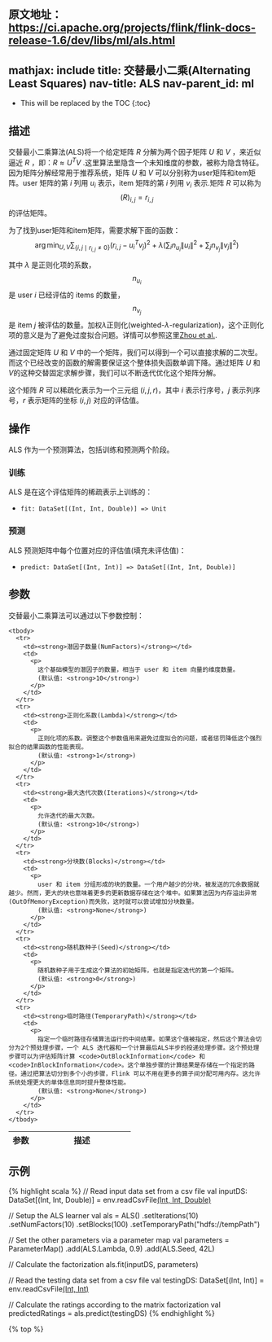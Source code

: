 原文地址：https://ci.apache.org/projects/flink/flink-docs-release-1.6/dev/libs/ml/als.html
---
mathjax: include
title: 交替最小二乘(Alternating Least Squares)
nav-title: ALS
nav-parent_id: ml
---
<!--Â
Licensed to the Apache Software Foundation (ASF) under one
or more contributor license agreements.  See the NOTICE file
distributed with this work for additional information
regarding copyright ownership.  The ASF licenses this file
to you under the Apache License, Version 2.0 (the
"License"); you may not use this file except in compliance
with the License.  You may obtain a copy of the License at

  http://www.apache.org/licenses/LICENSE-2.0

Unless required by applicable law or agreed to in writing,
software distributed under the License is distributed on an
"AS IS" BASIS, WITHOUT WARRANTIES OR CONDITIONS OF ANY
KIND, either express or implied.  See the License for the
specific language governing permissions and limitations
under the License.
-->

* This will be replaced by the TOC
{:toc}

## 描述

交替最小二乘算法(ALS)将一个给定矩阵 $R$ 分解为两个因子矩阵 $U$ 和 $V$ ，来近似逼近 $R$ ，即：$R \approx U^TV$ .这里算法里隐含一个未知维度的参数，被称为隐含特征。因为矩阵分解经常用于推荐系统，矩阵 $U$ 和 $V$ 可以分别称为user矩阵和item矩阵。user 矩阵的第 $i$ 列用 $u_i$ 表示，item 矩阵的第 $i$ 列用 $v_i$ 表示.矩阵 $R$ 可以称为 $$(R)_{i,j} = r_{i,j}$$ 的评估矩阵。

为了找到user矩阵和item矩阵，需要求解下面的函数：
$$\arg\min_{U,V} \sum_{\{i,j\mid r_{i,j} \not= 0\}} \left(r_{i,j} - u_{i}^Tv_{j}\right)^2 +
\lambda \left(\sum_{i} n_{u_i} \left\lVert u_i \right\rVert^2 + \sum_{j} n_{v_j} \left\lVert v_j \right\rVert^2 \right)$$

其中 $\lambda$ 是正则化项的系数，$$n_{u_i}$$ 是 user $i$ 已经评估的 items 的数量，$$n_{v_j}$$ 是 item $j$ 被评估的数量。加权$\lambda$正则化(weighted-$\lambda$-regularization)，这个正则化项的意义是为了避免过度拟合问题。详情可以参照这里[Zhou et al.](http://dx.doi.org/10.1007/978-3-540-68880-8_32).

通过固定矩阵 $U$ 和 $V$ 中的一个矩阵，我们可以得到一个可以直接求解的二次型。而这个已经改变的函数的解需要保证这个整体损失函数单调下降。通过矩阵 $U$ 和 $V$的这种交替固定求解步骤，我们可以不断迭代优化这个矩阵分解。

这个矩阵 $R$ 可以稀疏化表示为一个三元组 $(i, j, r)$，其中 $i$ 表示行序号，$j$ 表示列序号，$r$ 表示矩阵的坐标 $(i,j)$ 对应的评估值。

## 操作

ALS 作为一个预测算法，包括训练和预测两个阶段。

### 训练

ALS 是在这个评估矩阵的稀疏表示上训练的：

* `fit: DataSet[(Int, Int, Double)] => Unit`

### 预测

ALS 预测矩阵中每个位置对应的评估值(填充未评估值)：

* `predict: DataSet[(Int, Int)] => DataSet[(Int, Int, Double)]`

## 参数

交替最小二乘算法可以通过以下参数控制：
   <table class="table table-bordered">
    <thead>
      <tr>
        <th class="text-left" style="width: 20%">参数</th>
        <th class="text-center">描述</th>
      </tr>
    </thead>

    <tbody>
      <tr>
        <td><strong>潜因子数量(NumFactors)</strong></td>
        <td>
          <p>
            这个基础模型的潜因子的数量，相当于 user 和 item 向量的维度数量。
            (默认值: <strong>10</strong>)
          </p>
        </td>
      </tr>
      <tr>
        <td><strong>正则化系数(Lambda)</strong></td>
        <td>
          <p>
            正则化项的系数。调整这个参数值用来避免过度拟合的问题，或者惩罚降低这个强烈拟合的结果函数的性能表现。
            (默认值: <strong>1</strong>)
          </p>
        </td>
      </tr>
      <tr>
        <td><strong>最大迭代次数(Iterations)</strong></td>
        <td>
          <p>
            允许迭代的最大次数。
            (默认值: <strong>10</strong>)
          </p>
        </td>
      </tr>
      <tr>
        <td><strong>分块数(Blocks)</strong></td>
        <td>
          <p>
            user 和 item 分组形成的块的数量。一个用户越少的分块，被发送的冗余数据就越少。然而，更大的块也意味着更多的更新数据存储在这个堆中。如果算法因为内存溢出异常(OutOfMemoryException)而失败，这时就可以尝试增加分块数量。
            (默认值: <strong>None</strong>)
          </p>
        </td>
      </tr>
      <tr>
        <td><strong>随机数种子(Seed)</strong></td>
        <td>
          <p>
            随机数种子用于生成这个算法的初始矩阵，也就是指定迭代的第一个矩阵。
            (默认值: <strong>0</strong>)
          </p>
        </td>
      </tr>
      <tr>
        <td><strong>临时路径(TemporaryPath)</strong></td>
        <td>
          <p>
            指定一个临时路径存储算法运行的中间结果。如果这个值被指定，然后这个算法会切分为2个预处理步骤，一个 ALS 迭代器和一个计算最后ALS半步的投递处理步骤。这个预处理步骤可以为评估矩阵计算 <code>OutBlockInformation</code> 和 <code>InBlockInformation</code>。这个单独步骤的计算结果是存储在一个指定的路径。通过把算法切分到多个小的步骤，Flink 可以不用在更多的算子间分配可用内存。这允许系统处理更大的单体信息同时提升整体性能。
            (默认值: <strong>None</strong>)
          </p>
        </td>
      </tr>
    </tbody>
  </table>

## 示例

{% highlight scala %}
// Read input data set from a csv file
val inputDS: DataSet[(Int, Int, Double)] = env.readCsvFile[(Int, Int, Double)](
  pathToTrainingFile)

// Setup the ALS learner
val als = ALS()
.setIterations(10)
.setNumFactors(10)
.setBlocks(100)
.setTemporaryPath("hdfs://tempPath")

// Set the other parameters via a parameter map
val parameters = ParameterMap()
.add(ALS.Lambda, 0.9)
.add(ALS.Seed, 42L)

// Calculate the factorization
als.fit(inputDS, parameters)

// Read the testing data set from a csv file
val testingDS: DataSet[(Int, Int)] = env.readCsvFile[(Int, Int)](pathToData)

// Calculate the ratings according to the matrix factorization
val predictedRatings = als.predict(testingDS)
{% endhighlight %}

{% top %}
